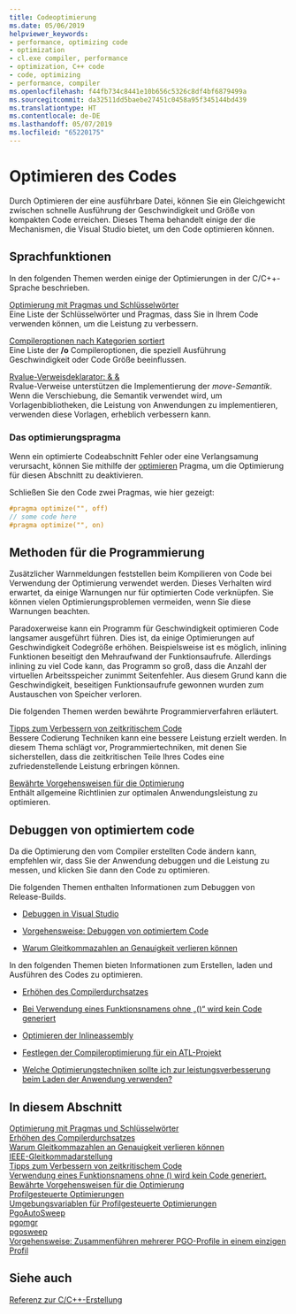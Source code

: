 ```yaml
---
title: Codeoptimierung
ms.date: 05/06/2019
helpviewer_keywords:
- performance, optimizing code
- optimization
- cl.exe compiler, performance
- optimization, C++ code
- code, optimizing
- performance, compiler
ms.openlocfilehash: f44fb734c8441e10b656c5326c8df4bf6879499a
ms.sourcegitcommit: da32511dd5baebe27451c0458a95f345144bd439
ms.translationtype: HT
ms.contentlocale: de-DE
ms.lasthandoff: 05/07/2019
ms.locfileid: "65220175"
---
```

# <a name="optimizing-your-code"></a>Optimieren des Codes

Durch Optimieren der eine ausführbare Datei, können Sie ein Gleichgewicht zwischen schnelle Ausführung der Geschwindigkeit und Größe von kompakten Code erreichen. Dieses Thema behandelt einige der die Mechanismen, die Visual Studio bietet, um den Code optimieren können.

## <a name="language-features"></a>Sprachfunktionen

In den folgenden Themen werden einige der Optimierungen in der C/C++-Sprache beschrieben.

[Optimierung mit Pragmas und Schlüsselwörter](optimization-pragmas-and-keywords.md) \
Eine Liste der Schlüsselwörter und Pragmas, dass Sie in Ihrem Code verwenden können, um die Leistung zu verbessern.

[Compileroptionen nach Kategorien sortiert](reference/compiler-options-listed-by-category.md) \
Eine Liste der **/o** Compileroptionen, die speziell Ausführung Geschwindigkeit oder Code Größe beeinflussen.

[Rvalue-Verweisdeklarator: & &](../cpp/rvalue-reference-declarator-amp-amp.md) \
Rvalue-Verweise unterstützen die Implementierung der *move-Semantik*. Wenn die Verschiebung, die Semantik verwendet wird, um Vorlagenbibliotheken, die Leistung von Anwendungen zu implementieren, verwenden diese Vorlagen, erheblich verbessern kann.

### <a name="the-optimize-pragma"></a>Das optimierungspragma

Wenn ein optimierte Codeabschnitt Fehler oder eine Verlangsamung verursacht, können Sie mithilfe der [optimieren](../preprocessor/optimize.md) Pragma, um die Optimierung für diesen Abschnitt zu deaktivieren.

Schließen Sie den Code zwei Pragmas, wie hier gezeigt:

```cpp
#pragma optimize("", off)
// some code here
#pragma optimize("", on)
```

## <a name="programming-practices"></a>Methoden für die Programmierung

Zusätzlicher Warnmeldungen feststellen beim Kompilieren von Code bei Verwendung der Optimierung verwendet werden. Dieses Verhalten wird erwartet, da einige Warnungen nur für optimierten Code verknüpfen. Sie können vielen Optimierungsproblemen vermeiden, wenn Sie diese Warnungen beachten.

Paradoxerweise kann ein Programm für Geschwindigkeit optimieren Code langsamer ausgeführt führen. Dies ist, da einige Optimierungen auf Geschwindigkeit Codegröße erhöhen. Beispielsweise ist es möglich, inlining Funktionen beseitigt den Mehraufwand der Funktionsaufrufe. Allerdings inlining zu viel Code kann, das Programm so groß, dass die Anzahl der virtuellen Arbeitsspeicher zunimmt Seitenfehler. Aus diesem Grund kann die Geschwindigkeit, beseitigen Funktionsaufrufe gewonnen wurden zum Austauschen von Speicher verloren.

Die folgenden Themen werden bewährte Programmierverfahren erläutert.

[Tipps zum Verbessern von zeitkritischem Code](tips-for-improving-time-critical-code.md) \
Bessere Codierung Techniken kann eine bessere Leistung erzielt werden. In diesem Thema schlägt vor, Programmiertechniken, mit denen Sie sicherstellen, dass die zeitkritischen Teile Ihres Codes eine zufriedenstellende Leistung erbringen können.

[Bewährte Vorgehensweisen für die Optimierung](optimization-best-practices.md) \
Enthält allgemeine Richtlinien zur optimalen Anwendungsleistung zu optimieren.

## <a name="debugging-optimized-code"></a>Debuggen von optimiertem code

Da die Optimierung den vom Compiler erstellten Code ändern kann, empfehlen wir, dass Sie der Anwendung debuggen und die Leistung zu messen, und klicken Sie dann den Code zu optimieren.

Die folgenden Themen enthalten Informationen zum Debuggen von Release-Builds.

- [Debuggen in Visual Studio](/visualstudio/debugger/debugging-in-visual-studio)

- [Vorgehensweise: Debuggen von optimiertem Code](/visualstudio/debugger/how-to-debug-optimized-code)

- [Warum Gleitkommazahlen an Genauigkeit verlieren können](why-floating-point-numbers-may-lose-precision.md)


In den folgenden Themen bieten Informationen zum Erstellen, laden und Ausführen des Codes zu optimieren.

- [Erhöhen des Compilerdurchsatzes](improving-compiler-throughput.md)

- [Bei Verwendung eines Funktionsnamens ohne „()“ wird kein Code generiert](using-function-name-without-parens-produces-no-code.md)

- [Optimieren der Inlineassembly](../assembler/inline/optimizing-inline-assembly.md)

- [Festlegen der Compileroptimierung für ein ATL-Projekt](../atl/reference/specifying-compiler-optimization-for-an-atl-project.md)

- [Welche Optimierungstechniken sollte ich zur leistungsverbesserung beim Laden der Anwendung verwenden?](../build/dll-frequently-asked-questions.md#mfc_optimization)


## <a name="in-this-section"></a>In diesem Abschnitt

[Optimierung mit Pragmas und Schlüsselwörter](optimization-pragmas-and-keywords.md) \
[Erhöhen des Compilerdurchsatzes](improving-compiler-throughput.md) \
[Warum Gleitkommazahlen an Genauigkeit verlieren können](why-floating-point-numbers-may-lose-precision.md) \
[IEEE-Gleitkommadarstellung](ieee-floating-point-representation.md) \
[Tipps zum Verbessern von zeitkritischem Code](tips-for-improving-time-critical-code.md) \
[Verwendung eines Funktionsnamens ohne () wird kein Code generiert.](using-function-name-without-parens-produces-no-code.md) \
[Bewährte Vorgehensweisen für die Optimierung](optimization-best-practices.md) \
[Profilgesteuerte Optimierungen](profile-guided-optimizations.md) \
[Umgebungsvariablen für Profilgesteuerte Optimierungen](environment-variables-for-profile-guided-optimizations.md) \
[PgoAutoSweep](pgoautosweep.md) \
[pgomgr](pgomgr.md) \
[pgosweep](pgosweep.md) \
[Vorgehensweise: Zusammenführen mehrerer PGO-Profile in einem einzigen Profil](how-to-merge-multiple-pgo-profiles-into-a-single-profile.md)

## <a name="see-also"></a>Siehe auch

[Referenz zur C/C++-Erstellung](reference/c-cpp-building-reference.md)
